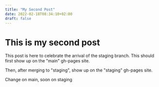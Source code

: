 ```yaml
---
title: "My Second Post"
date: 2022-02-18T08:34:10+02:00
draft: false
---
```


# This is my second post

This post is here to celebrate the arrival of the staging branch. This should first show up on the "main" gh-pages site.

Then, after merging to "staging", show up on the "staging" gh-pages site.

Change on main, soon on staging
